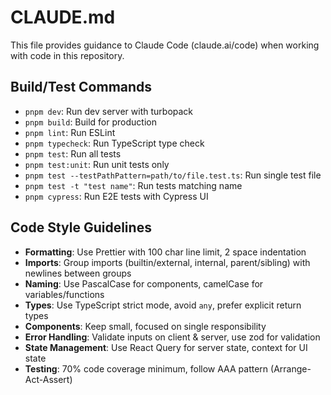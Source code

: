 # CLAUDE.md

This file provides guidance to Claude Code (claude.ai/code) when working with code in this repository.

## Build/Test Commands

- `pnpm dev`: Run dev server with turbopack
- `pnpm build`: Build for production
- `pnpm lint`: Run ESLint
- `pnpm typecheck`: Run TypeScript type check
- `pnpm test`: Run all tests
- `pnpm test:unit`: Run unit tests only
- `pnpm test --testPathPattern=path/to/file.test.ts`: Run single test file
- `pnpm test -t "test name"`: Run tests matching name
- `pnpm cypress`: Run E2E tests with Cypress UI

## Code Style Guidelines

- **Formatting**: Use Prettier with 100 char line limit, 2 space indentation
- **Imports**: Group imports (builtin/external, internal, parent/sibling) with newlines between groups
- **Naming**: Use PascalCase for components, camelCase for variables/functions
- **Types**: Use TypeScript strict mode, avoid `any`, prefer explicit return types
- **Components**: Keep small, focused on single responsibility
- **Error Handling**: Validate inputs on client & server, use zod for validation
- **State Management**: Use React Query for server state, context for UI state
- **Testing**: 70% code coverage minimum, follow AAA pattern (Arrange-Act-Assert)
